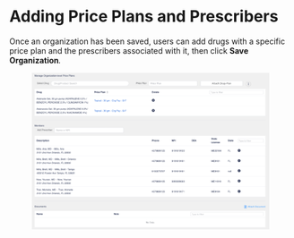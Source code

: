 # Adding Price Plans and Prescribers

Once an organization has been saved, users can add drugs with a specific price plan and the prescribers associated with it, then click **Save Organization**_._

<figure><img src="../../.gitbook/assets/image (498).png" alt=""><figcaption></figcaption></figure>
